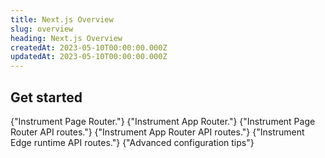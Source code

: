 ```yaml
---
title: Next.js Overview
slug: overview
heading: Next.js Overview
createdAt: 2023-05-10T00:00:00.000Z
updatedAt: 2023-05-10T00:00:00.000Z
---
```


<EmbeddedVideo 
  src="https://www.youtube.com/embed/Dyoba16wE-o"
  title="Youtube Video Player"
  allow="accelerometer; clipboard-write; encrypted-media; gyroscope; picture-in-picture; web-share"
/>

## Get started

<DocsCardGroup>
  <DocsCard title="Page Router" href="./2_page-router.md">
    {"Instrument Page Router."}
  </DocsCard>
  <DocsCard title="App Router" href="./3_app-router.md">
    {"Instrument App Router."}
  </DocsCard>

  <DocsCard title="Page Router API" href="./4_api-page-router.md">
    {"Instrument Page Router API routes."}
  </DocsCard>
  <DocsCard title="App Router API" href="./5_api-app-router.md">
    {"Instrument App Router API routes."}
  </DocsCard>
  <DocsCard title="Edge Runtime" href="./6_edge-runtime.md">
    {"Instrument Edge runtime API routes."}
  </DocsCard>

  <DocsCard title="Advanced Config" href="./7_advanced-config.md">
    {"Advanced configuration tips"}
  </DocsCard>
</DocsCardGroup>
